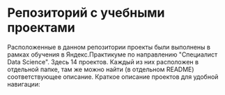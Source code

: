 # Репозиторий с учебными проектами
Расположенные в данном репозитории проекты были выполнены в рамках обучения в Яндекс.Практикуме по направлению "Специалист Data Science". 
Здесь 14 проектов. Каждый из них расположен в отдельной папке, там же можно найти (в отдельном README) соответствующее описание.
Краткое описание проектов для удобной навигации:
